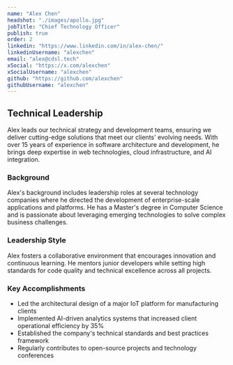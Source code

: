 ```yaml
---
name: "Alex Chen"
headshot: "./images/apollo.jpg"
jobTitle: "Chief Technology Officer"
publish: true
order: 2
linkedin: "https://www.linkedin.com/in/alex-chen/"
linkedinUsername: "alexchen"
email: "alex@cdsl.tech"
xSocial: "https://x.com/alexchen"
xSocialUsername: "alexchen"
github: "https://github.com/alexchen"
githubUsername: "alexchen"
---
```


## Technical Leadership

Alex leads our technical strategy and development teams, ensuring we deliver cutting-edge solutions that meet our clients' evolving needs. With over 15 years of experience in software architecture and development, he brings deep expertise in web technologies, cloud infrastructure, and AI integration.

### Background

Alex's background includes leadership roles at several technology companies where he directed the development of enterprise-scale applications and platforms. He has a Master's degree in Computer Science and is passionate about leveraging emerging technologies to solve complex business challenges.

### Leadership Style

Alex fosters a collaborative environment that encourages innovation and continuous learning. He mentors junior developers while setting high standards for code quality and technical excellence across all projects.

### Key Accomplishments

- Led the architectural design of a major IoT platform for manufacturing clients
- Implemented AI-driven analytics systems that increased client operational efficiency by 35%
- Established the company's technical standards and best practices framework
- Regularly contributes to open-source projects and technology conferences


